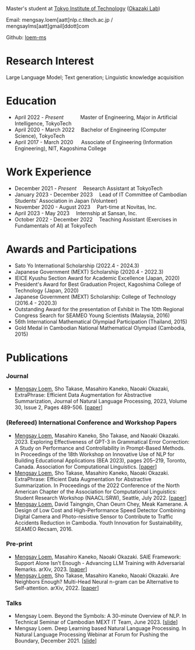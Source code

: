 Master's student at [Tokyo Institute of Technology](https://www.titech.ac.jp/english) ([Okazaki Lab](https://www.nlp.c.titech.ac.jp/index.en.html))

Email: mengsay.loem[aatt]nlp.c.titech.ac.jp / mengsaylms[aatt]gmail[ddott]com

Github: [loem-ms](https://github.com/loem-ms)


# Research Interest

Large Language Model; Text generation; Linguistic knowledge acquisition

# Education
- April 2022 - _Present_ &emsp;&emsp;&emsp;Master of Engineering, Major in Artificial Intelligence, TokyoTech
- April 2020 - March 2022 &emsp;Bachelor of Engineering (Computer Science), TokyoTech
- April 2017 - March 2020 &emsp; Associate of Engineering (Information Engineering), NIT, Kagoshima College

# Work Experience
- December 2021 - _Present_&emsp; Research Assistant at TokyoTech
- January 2023 - December 2023&emsp; Lead of IT Committee of Cambodian Students' Association in Japan (Volunteer)
- November 2020 - August 2023&emsp; Part-time at Novitas, Inc. 
- April 2023 - May 2023&emsp; Internship at Sansan, Inc.
- October 2022 - December 2022&emsp; Teaching Assistant (Exercises in Fundamentals of AI) at TokyoTech

# Awards and Participations
* Sato Yo International Scholarship (2022.4 - 2024.3)
* Japanese Government (MEXT) Scholarship (2020.4 - 2022.3) 
* IEICE Kyushu Section Award for Academic Excellence (Japan, 2020)
* President's Award for Best Graduation Project, Kagoshima College of Technology (Japan, 2020)
* Japanese Government (MEXT) Scholarship: College of Technology (2016.4 - 2020.3) 
* Outstanding Award for the presentation of Exhibit in The 10th Regional Congress Search for SEAMEO Young Scientists (Malaysia, 2016)
* 56th International Mathematical Olympiad Participation (Thailand, 2015)
* Gold Medal in Cambodian National Mathematical Olympiad (Cambodia, 2015)

# Publications

### Journal
* <u>Mengsay Loem</u>, Sho Takase, Masahiro Kaneko, Naoaki Okazaki, ExtraPhrase: Efficient Data Augmentation for Abstractive Summarization, Journal of Natural Language Processing, 2023, Volume 30, Issue 2, Pages 489-506. [[paper](https://www.jstage.jst.go.jp/article/jnlp/30/2/30_489/_article/-char/en)]

### (Refereed) International Conference and Workshop Papers
* <u>Mengsay Loem</u>, Masahiro Kaneko, Sho Takase, and Naoaki Okazaki. 2023. Exploring Effectiveness of GPT-3 in Grammatical Error Correction: A Study on Performance and Controllability in Prompt-Based Methods. In Proceedings of the 18th Workshop on Innovative Use of NLP for Building Educational Applications (BEA 2023), pages 205–219, Toronto, Canada. Association for Computational Linguistics. [[paper](https://aclanthology.org/2023.bea-1.18/)]
* <u>Mengsay Loem</u>, Sho Takase, Masahiro Kaneko, Naoaki Okazaki. ExtraPhrase: Efficient Data Augmentation for Abstractive Summarization. In Proceedings of the 2022 Conference of the North American Chapter of the Association for Computational Linguistics: Student Research Workshop (NAACL:SRW), Seattle, July 2022. [[paper](https://aclanthology.org/2022.naacl-srw.3/)]
* <u>Mengsay Loem</u>, David Taingngin, Chan Oeurn Chey, Meak Kamerane. A Design of Low Cost and High-Performance Speed Detector Combining Digital Camera and Photo-resistive Sensor to Contribute to Traffic Accidents Reduction in Cambodia. Youth Innovation for Sustainability, SEAMEO Recsam, 2016.

### Pre-print
* <u>Mengsay Loem</u>, Masahiro Kaneko, Naoaki Okazaki. SAIE Framework: Support Alone Isn’t Enough - Advancing LLM Training with Adversarial Remarks. arXiv, 2023. [[paper](https://arxiv.org/abs/2311.08107)]
* <u>Mengsay Loem</u>, Sho Takase, Masahiro Kaneko, Naoaki Okazaki. Are Neighbors Enough? Multi-Head Neural n-gram can be Alternative to Self-attention. arXiv, 2022. [[paper](https://arxiv.org/abs/2207.13354)]

### Talks
* Mengsay Loem. Beyond the Symbols: A 30-minute Overview of NLP. In Technical Seminar of Cambodian MEXT IT Team, June 2023. [[slide](https://www.slideshare.net/MENGSAYLOEM1/beyond-the-symbols-a-30minute-overview-of-nlp)]
* Mengsay Loem. Deep Learning based Natural Language Processing. In Natural Language Processing Webinar at Forum for Pushing the Boundary, December 2021. [[slide](https://drive.google.com/file/d/1GX9-XcOJOy-r5hzif5UkmXulaD6GrQk-/view?usp=sharing)]

